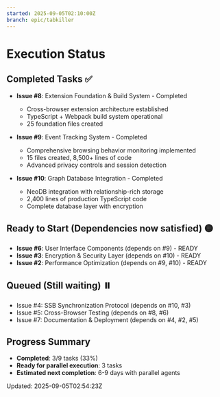 ```yaml
---
started: 2025-09-05T02:10:00Z
branch: epic/tabkiller
---
```


# Execution Status

## Completed Tasks ✅
- **Issue #8**: Extension Foundation & Build System - Completed
  - Cross-browser extension architecture established
  - TypeScript + Webpack build system operational
  - 25 foundation files created

- **Issue #9**: Event Tracking System - Completed 
  - Comprehensive browsing behavior monitoring implemented
  - 15 files created, 8,500+ lines of code
  - Advanced privacy controls and session detection

- **Issue #10**: Graph Database Integration - Completed
  - NeoDB integration with relationship-rich storage
  - 2,400 lines of production TypeScript code
  - Complete database layer with encryption

## Ready to Start (Dependencies now satisfied) 🟡
- **Issue #6**: User Interface Components (depends on #9) - READY
- **Issue #3**: Encryption & Security Layer (depends on #10) - READY
- **Issue #2**: Performance Optimization (depends on #9, #10) - READY

## Queued (Still waiting) ⏸️
- Issue #4: SSB Synchronization Protocol (depends on #10, #3)
- Issue #5: Cross-Browser Testing (depends on #8, #6)
- Issue #7: Documentation & Deployment (depends on #4, #2, #5)

## Progress Summary
- **Completed**: 3/9 tasks (33%)
- **Ready for parallel execution**: 3 tasks
- **Estimated next completion**: 6-9 days with parallel agents

Updated: 2025-09-05T02:54:23Z
